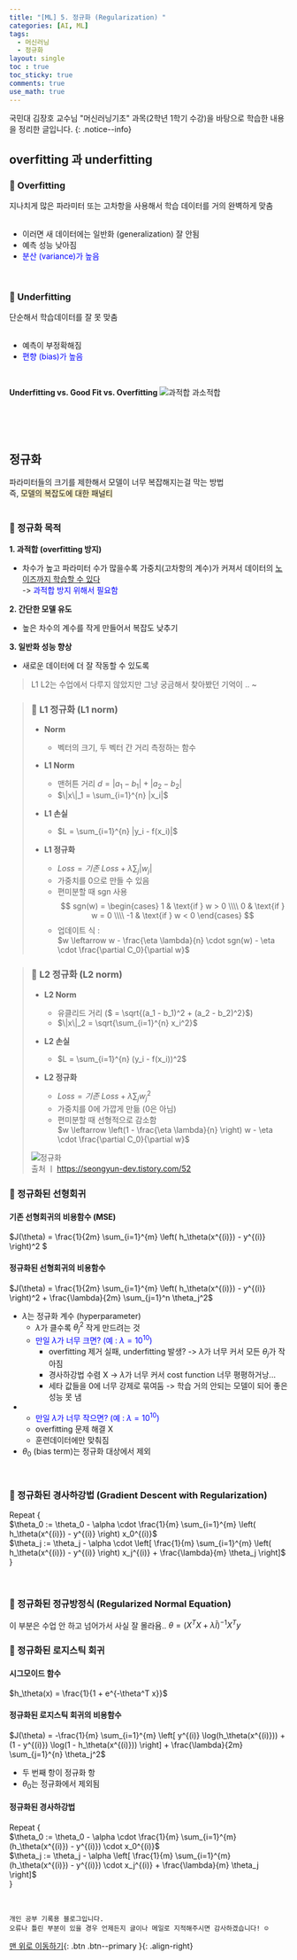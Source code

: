 ```yaml
---
title: "[ML] 5. 정규화 (Regularization) "
categories: [AI, ML]
tags:
  - 머신러닝
  - 정규화
layout: single
toc : true
toc_sticky: true
comments: true
use_math: true
---
```


국민대 김장호 교수님 "머신러닝기초" 과목(2학년 1학기 수강)을 바탕으로 학습한 내용을 정리한 글입니다.
{: .notice--info}

## overfitting 과 underfitting
### 🐾 Overfitting
지나치게 많은 파라미터 또는 고차항을 사용해서 학습 데이터를 거의 완벽하게 맞춤 <br>
<br>
- 이러면 새 데이터에는 일반화 (generalization) 잘 안됨
- 예측 성능 낮아짐
- <span style="color: blue"> 분산 (variance)가 높음 </span>
  
<br>

### 🐾 Underfitting
단순해서 학습데이터를 잘 못 맞춤 <br>
<br>
- 예측이 부정확해짐
- <span style="color: blue"> 편향 (bias)가 높음</span>
<br>

**Underfitting vs. Good Fit vs. Overfitting**
![과적합 과소적합](https://wikidocs.net/images/page/164364/05_under_good_overfit.png)

<br>
<br>
<br>

## 정규화
파라미터들의 크기를 제한해서 모델이 너무 복잡해지는걸 막는 방법<br>즉, <span style="background-color: #fff3cd"> 모델의 복잡도에 대한 패널티 </span> <br>
<br>

### 🐾 정규화 목적
**1. 과적합 (overfitting 방지)** <br>
- 차수가 높고 파라미터 수가 많을수록 가중치(고차항의 계수)가 커져서 데이터의 <u> 노이즈까지 학습할 수 있다 </u> <br>-> <span style="color: blue">과적합 방지 위해서 필요함</span>

**2. 간단한 모델 유도** <br>
- 높은 차수의 계수를 작게 만들어서 복잡도 낮추기

**3. 일반화 성능 향상** <br>
- 새로운 데이터에 더 잘 작동할 수 있도록

> L1 L2는 수업에서 다루지 않았지만 그냥 궁금해서 찾아봤던 기억이 .. ~

> ### 🐾 L1 정규화 (L1 norm)  
> - **Norm**  
>   - 벡터의 크기, 두 벡터 간 거리 측정하는 함수  
>   
> - **L1 Norm**  
>   - 맨허튼 거리 $d = |a_1 - b_1| + |a_2 - b_2|$  
>   - $\|x\|_1 = \sum_{i=1}^{n} |x_i|$  
>   
> - **L1 손실**  
>   - $L = \sum_{i=1}^{n} |y_i - f(x_i)|$  
>   
> - **L1 정규화**  
>   - $Loss = 기존 \ Loss + \lambda \sum_j |w_j|$  
>   - 가중치를 0으로 만들 수 있음  
>   - 편미분할 때 sgn 사용  
>     $$
>       sgn(w) = 
>     \begin{cases}
>     1 & \text{if } w > 0 \\\\
>     0 & \text{if } w = 0 \\\\
>     -1 & \text{if } w < 0
>     \end{cases}
>     $$  
>   - 업데이트 식 :  
>     $w \leftarrow w - \frac{\eta \lambda}{n} \cdot sgn(w) - \eta \cdot \frac{\partial C_0}{\partial w}$  

> ### 🐾 L2 정규화 (L2 norm)  
> - **L2 Norm**  
>   - 유클리드 거리 ($ = \sqrt{(a_1 - b_1)^2 + (a_2 - b_2)^2}$)  
>   - $\|x\|_2 = \sqrt{\sum_{i=1}^{n} x_i^2}$  
>   
> - **L2 손실**  
>   - $L = \sum_{i=1}^{n} (y_i - f(x_i))^2$  
>   
> - **L2 정규화**  
>   - $Loss = 기존 \ Loss + \lambda \sum_j w_j^2$  
>   - 가중치를 0에 가깝게 만듦 (0은 아님)  
>   - 편미분할 때 선형적으로 감소함  
>     $w \leftarrow \left(1 - \frac{\eta \lambda}{n} \right) w - \eta \cdot \frac{\partial C_0}{\partial w}$  
>   
> ![정규화](https://blog.kakaocdn.net/dna/bENf8W/btrDXowms1A/AAAAAAAAAAAAAAAAAAAAAJl5YWJie9Uii1mukWC5aL2nzryNeHbkm4Albk_y8D6o/img.png?credential=yqXZFxpELC7KVnFOS48ylbz2pIh7yKj8&expires=1756652399&allow_ip=&allow_referer=&signature=S6CN9MArrlY4L70yiT3TCc3CqVw%3D)  
> 출처 ㅣ https://seongyun-dev.tistory.com/52


### 🐾 정규화된 선형회귀
#### 기존 선형회귀의 비용함수 (MSE)
$J(\theta) = \frac{1}{2m} \sum_{i=1}^{m} \left( h_\theta(x^{(i)}) - y^{(i)} \right)^2 $


#### 정규화된 선형회귀의 비용함수
$J(\theta) = \frac{1}{2m} \sum_{i=1}^{m} \left( h_\theta(x^{(i)}) - y^{(i)} \right)^2 + \frac{\lambda}{2m} \sum_{j=1}^n \theta_j^2$

- $\lambda$는 정규화 계수 (hyperparameter)
  - $\lambda$가 클수록 $\theta_j^2$ 작게 만드려는 것
  - <span style="color: blue">만일 $\lambda$가 너무 크면? (예 : $\lambda = 10^10$) </span>
    - overfitting 제거 실패, underfitting 발생? -> $\lambda$가 너무 커서 모든 $\theta_j$가 작아짐
    - 경사하강법 수렴 X -> $\lambda$가 너무 커서 cost function 너무 평평하거낭...
    - 세타 값들을 0에 너무 강제로 묶여둠 -> 학습 거의 안되는 모델이 되어 좋은 성능 못 냄
- - <span style="color: blue">만일 $\lambda$가 너무 작으면? (예 : $\lambda = 10^10$) </span>
  - overfitting 문제 해결 X
  - 훈련데이터에만 맞춰짐
- $\theta_0$ (bias term)는 정규화 대상에서 제외


<br>

### 🐾 정규화된 경사하강법 (Gradient Descent with Regularization)
Repeat { <br>
    $\theta_0 := \theta_0 - \alpha \cdot \frac{1}{m} \sum_{i=1}^{m} \left( h_\theta(x^{(i)}) - y^{(i)} \right) x_0^{(i)}$<br>
    $\theta_j := \theta_j - \alpha \cdot \left[ \frac{1}{m} \sum_{i=1}^{m} \left( h_\theta(x^{(i)}) - y^{(i)} \right) x_j^{(i)} + \frac{\lambda}{m} \theta_j \right]$<br>
}

<br>

### 🐾 정규화된 정규방정식 (Regularized Normal Equation) 
이 부분은 수업 안 하고 넘어가서 사실 잘 몰라욤..
$\theta = \left( X^T X + \lambda \tilde{I} \right)^{-1} X^T y$


### 🐾 정규화된 로지스틱 회귀
#### 시그모이드 함수
$h_\theta(x) = \frac{1}{1 + e^{-\theta^T x}}$

#### 정규화된 로지스틱 회귀의 비용함수 
$J(\theta) = -\frac{1}{m} \sum_{i=1}^{m} \left[ y^{(i)} \log(h_\theta(x^{(i)})) + (1 - y^{(i)}) \log(1 - h_\theta(x^{(i)})) \right] + \frac{\lambda}{2m} \sum_{j=1}^{n} \theta_j^2$

- 두 번째 항이 정규화 항
- $\theta_0$는 정규화에서 제외됨

#### 정규화된 경사하강법
Repeat { <br>
    $\theta_0 := \theta_0 - \alpha \cdot \frac{1}{m} \sum_{i=1}^{m} (h_\theta(x^{(i)}) - y^{(i)}) \cdot x_0^{(i)}$<br>
    $\theta_j := \theta_j - \alpha \left[ \frac{1}{m} \sum_{i=1}^{m} (h_\theta(x^{(i)}) - y^{(i)}) \cdot x_j^{(i)} + \frac{\lambda}{m} \theta_j \right]$<br>
}

<br>

    개인 공부 기록용 블로그입니다.
    오류나 틀린 부분이 있을 경우 언제든지 글이나 메일로 지적해주시면 감사하겠습니다! ☺

[맨 위로 이동하기](#){: .btn .btn--primary }{: .align-right}